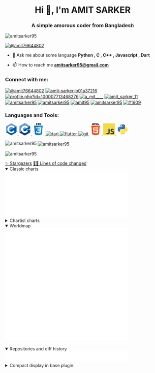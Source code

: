 <h1 align="center">Hi 👋, I'm AMIT SARKER</h1>
<h3 align="center">A simple amorous coder from Bangladesh</h3>

<p align="left"> <img src="https://komarev.com/ghpvc/?username=amitsarker95&label=Profile%20views&color=0e75b6&style=flat" alt="amitsarker95" /> </p>

<p align="left"> <a href="https://twitter.com/@amit76644802" target="blank"><img src="https://img.shields.io/twitter/follow/@amit76644802?logo=twitter&style=for-the-badge" alt="@amit76644802" /></a> </p>

- 💬 Ask me about some language **Python , C , C++ , Javascript , Dart**

- 📫 How to reach me **amitsarker95@gmail.com**

<h3 align="left">Connect with me:</h3>
<p align="left">
<a href="https://twitter.com/@amit76644802" target="blank"><img align="center" src="https://raw.githubusercontent.com/rahuldkjain/github-profile-readme-generator/master/src/images/icons/Social/twitter.svg" alt="@amit76644802" height="30" width="40" /></a>
<a href="https://linkedin.com/in/amit-sarker-b01a37216" target="blank"><img align="center" src="https://raw.githubusercontent.com/rahuldkjain/github-profile-readme-generator/master/src/images/icons/Social/linked-in-alt.svg" alt="amit-sarker-b01a37216" height="30" width="40" /></a>
<a href="https://fb.com/profile.php?id=100007713468276" target="blank"><img align="center" src="https://raw.githubusercontent.com/rahuldkjain/github-profile-readme-generator/master/src/images/icons/Social/facebook.svg" alt="profile.php?id=100007713468276" height="30" width="40" /></a>
<a href="https://instagram.com/a_mit____" target="blank"><img align="center" src="https://raw.githubusercontent.com/rahuldkjain/github-profile-readme-generator/master/src/images/icons/Social/instagram.svg" alt="a_mit____" height="30" width="40" /></a>
<a href="https://dribbble.com/amit_sarker_11" target="blank"><img align="center" src="https://raw.githubusercontent.com/rahuldkjain/github-profile-readme-generator/master/src/images/icons/Social/dribbble.svg" alt="amit_sarker_11" height="30" width="40" /></a>
<a href="https://www.codechef.com/users/amitsarker95" target="blank"><img align="center" src="https://cdn.jsdelivr.net/npm/simple-icons@3.1.0/icons/codechef.svg" alt="amitsarker95" height="30" width="40" /></a>
<a href="https://www.hackerrank.com/amitsarker95" target="blank"><img align="center" src="https://raw.githubusercontent.com/rahuldkjain/github-profile-readme-generator/master/src/images/icons/Social/hackerrank.svg" alt="amitsarker95" height="30" width="40" /></a>
<a href="https://codeforces.com/profile/amit95" target="blank"><img align="center" src="https://raw.githubusercontent.com/rahuldkjain/github-profile-readme-generator/master/src/images/icons/Social/codeforces.svg" alt="amit95" height="30" width="40" /></a>
<a href="https://www.leetcode.com/amitsarker95" target="blank"><img align="center" src="https://raw.githubusercontent.com/rahuldkjain/github-profile-readme-generator/master/src/images/icons/Social/leet-code.svg" alt="amitsarker95" height="30" width="40" /></a>
<a href="https://discord.gg/#1609" target="blank"><img align="center" src="https://raw.githubusercontent.com/rahuldkjain/github-profile-readme-generator/master/src/images/icons/Social/discord.svg" alt="#1609" height="30" width="40" /></a>
</p>

<h3 align="left">Languages and Tools:</h3>
<p align="left"> <a href="https://www.cprogramming.com/" target="_blank" rel="noreferrer"> <img src="https://raw.githubusercontent.com/devicons/devicon/master/icons/c/c-original.svg" alt="c" width="40" height="40"/> </a> <a href="https://www.w3schools.com/cpp/" target="_blank" rel="noreferrer"> <img src="https://raw.githubusercontent.com/devicons/devicon/master/icons/cplusplus/cplusplus-original.svg" alt="cplusplus" width="40" height="40"/> </a> <a href="https://www.w3schools.com/css/" target="_blank" rel="noreferrer"> <img src="https://raw.githubusercontent.com/devicons/devicon/master/icons/css3/css3-original-wordmark.svg" alt="css3" width="40" height="40"/> </a> <a href="https://dart.dev" target="_blank" rel="noreferrer"> <img src="https://www.vectorlogo.zone/logos/dartlang/dartlang-icon.svg" alt="dart" width="40" height="40"/> </a> <a href="https://flutter.dev" target="_blank" rel="noreferrer"> <img src="https://www.vectorlogo.zone/logos/flutterio/flutterio-icon.svg" alt="flutter" width="40" height="40"/> </a> <a href="https://git-scm.com/" target="_blank" rel="noreferrer"> <img src="https://www.vectorlogo.zone/logos/git-scm/git-scm-icon.svg" alt="git" width="40" height="40"/> </a> <a href="https://www.w3.org/html/" target="_blank" rel="noreferrer"> <img src="https://raw.githubusercontent.com/devicons/devicon/master/icons/html5/html5-original-wordmark.svg" alt="html5" width="40" height="40"/> </a> <a href="https://developer.mozilla.org/en-US/docs/Web/JavaScript" target="_blank" rel="noreferrer"> <img src="https://raw.githubusercontent.com/devicons/devicon/master/icons/javascript/javascript-original.svg" alt="javascript" width="40" height="40"/> </a> <a href="https://www.python.org" target="_blank" rel="noreferrer"> <img src="https://raw.githubusercontent.com/devicons/devicon/master/icons/python/python-original.svg" alt="python" width="40" height="40"/> </a> </p>

<p><img align="left" src="https://github-readme-stats.vercel.app/api/top-langs?username=amitsarker95&show_icons=true&locale=en&layout=compact" alt="amitsarker95" /></p>

<p>&nbsp;<img align="center" src="https://github-readme-stats.vercel.app/api?username=amitsarker95&show_icons=true&locale=en" alt="amitsarker95" /></p>

<p><img align="center" src="https://github-readme-streak-stats.herokuapp.com/?user=amitsarker95&" alt="amitsarker95" /></p>

<tr>
    <th><a href="source/plugins/stargazers/README.md">✨ Stargazers</a></th>
    <th><a href="source/plugins/lines/README.md">👨‍💻 Lines of code changed</a></th>
  </tr>
  <tr>
        <td  align="center">
        <details open><summary>Classic charts</summary><img alt="" width="400" src="https://github.com/lowlighter/metrics/blob/examples/metrics.plugin.stargazers.svg" alt=""></img></details>
        <details><summary>Chartist charts</summary><img alt="" width="400" src="https://github.com/lowlighter/metrics/blob/examples/metrics.plugin.stargazers.chartist.svg" alt=""></img></details>
        <details open><summary>Worldmap</summary><img alt="" width="400" src="https://github.com/lowlighter/metrics/blob/examples/metrics.plugin.stargazers.worldmap.svg" alt=""></img></details>
        <img width="900" height="1" alt="">
      </td>
        <td  align="center">
        <details open><summary>Repositories and diff history</summary><img alt="" width="400" src="https://github.com/lowlighter/metrics/blob/examples/metrics.plugin.lines.history.svg" alt=""></img></details>
        <details><summary>Compact display in base plugin</summary><img alt="" width="400" src="https://github.com/lowlighter/metrics/blob/examples/metrics.plugin.lines.svg" alt=""></img></details>
        <img width="900" height="1" alt="">
      </td>
  </tr>
